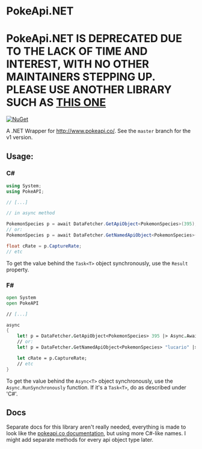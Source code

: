 PokeApi.NET
===========

# PokeApi.NET IS DEPRECATED DUE TO THE LACK OF TIME AND INTEREST, WITH NO OTHER MAINTAINERS STEPPING UP. PLEASE USE ANOTHER LIBRARY SUCH AS [THIS ONE](https://github.com/mtrdp642/PokeApiNet)

[![NuGet](https://img.shields.io/nuget/dt/PokeApi.NET.svg)](https://www.nuget.org/packages/PokeApi.NET/)

A .NET Wrapper for http://www.pokeapi.co/. See the `master` branch for the v1 version.

Usage:
-----------------------------

### C\#

``` cs
using System;
using PokeAPI;

// [...]

// in async method

PokemonSpecies p = await DataFetcher.GetApiObject<PokemonSpecies>(395);
// or:
PokemonSpecies p = await DataFetcher.GetNamedApiObject<PokemonSpecies>("lucario");

float cRate = p.CaptureRate;
// etc
```

To get the value behind the `Task<T>` object synchronously, use the `Result` property.

<h3>F#</h3>

``` fsharp
open System
open PokeAPI

// [...]

async
{
    let! p = DataFetcher.GetApiObject<PokemonSpecies> 395 |> Async.AwaitTask;
    // or:
    let! p = DataFetcher.GetNamedApiObject<PokemonSpecies> "lucario" |> Async.AwaitTask;

    let cRate = p.CaptureRate;
    // etc
}
```

To get the value behind the `Async<T>` object synchronously, use the `Async.RunSynchronously` function.
If it's a `Task<T>`, do as described under 'C#'.

## Docs

Separate docs for this library aren't really needed,
everything is made to look like the [pokeapi.co documentation](http://pokeapi.co/docsv2/),
but using more C#-like names. I might add separate methods for every api object type later.
